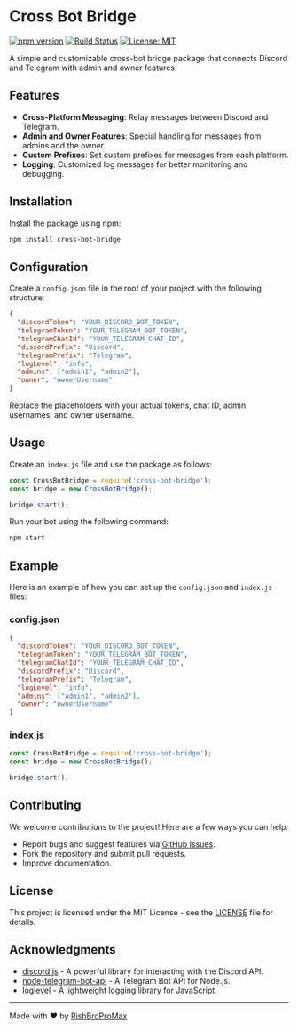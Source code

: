 # Cross Bot Bridge

[![npm version](https://badge.fury.io/js/cross-bot-bridge.svg)](https://badge.fury.io/js/cross-bot-bridge)
[![Build Status](https://travis-ci.com/RishBroProMax/cross-bot-bridge.svg?branch=main)](https://travis-ci.com/RishBroProMax/cross-bot-bridge)
[![License: MIT](https://img.shields.io/badge/License-MIT-yellow.svg)](https://opensource.org/licenses/MIT)

A simple and customizable cross-bot bridge package that connects Discord and Telegram with admin and owner features.

## Features

- **Cross-Platform Messaging**: Relay messages between Discord and Telegram.
- **Admin and Owner Features**: Special handling for messages from admins and the owner.
- **Custom Prefixes**: Set custom prefixes for messages from each platform.
- **Logging**: Customized log messages for better monitoring and debugging.

## Installation

Install the package using npm:

```bash
npm install cross-bot-bridge
```

## Configuration

Create a `config.json` file in the root of your project with the following structure:

```json
{
  "discordToken": "YOUR_DISCORD_BOT_TOKEN",
  "telegramToken": "YOUR_TELEGRAM_BOT_TOKEN",
  "telegramChatId": "YOUR_TELEGRAM_CHAT_ID",
  "discordPrefix": "Discord",
  "telegramPrefix": "Telegram",
  "logLevel": "info",
  "admins": ["admin1", "admin2"],
  "owner": "ownerUsername"
}
```

Replace the placeholders with your actual tokens, chat ID, admin usernames, and owner username.

## Usage

Create an `index.js` file and use the package as follows:

```javascript
const CrossBotBridge = require('cross-bot-bridge');
const bridge = new CrossBotBridge();

bridge.start();
```

Run your bot using the following command:

```bash
npm start
```

## Example

Here is an example of how you can set up the `config.json` and `index.js` files:

### config.json

```json
{
  "discordToken": "YOUR_DISCORD_BOT_TOKEN",
  "telegramToken": "YOUR_TELEGRAM_BOT_TOKEN",
  "telegramChatId": "YOUR_TELEGRAM_CHAT_ID",
  "discordPrefix": "Discord",
  "telegramPrefix": "Telegram",
  "logLevel": "info",
  "admins": ["admin1", "admin2"],
  "owner": "ownerUsername"
}
```

### index.js

```javascript
const CrossBotBridge = require('cross-bot-bridge');
const bridge = new CrossBotBridge();

bridge.start();
```

## Contributing

We welcome contributions to the project! Here are a few ways you can help:

- Report bugs and suggest features via [GitHub Issues](https://github.com/RishBroProMax/cross-bot-bridge/issues).
- Fork the repository and submit pull requests.
- Improve documentation.

## License

This project is licensed under the MIT License - see the [LICENSE](LICENSE) file for details.

## Acknowledgments

- [discord.js](https://discord.js.org/) - A powerful library for interacting with the Discord API.
- [node-telegram-bot-api](https://github.com/yagop/node-telegram-bot-api) - A Telegram Bot API for Node.js.
- [loglevel](https://www.npmjs.com/package/loglevel) - A lightweight logging library for JavaScript.

---

Made with ❤️ by [RishBroProMax](https://github.com/RishBroProMax)